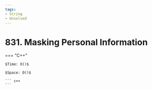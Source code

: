 ```yaml
---
tags:
- String
- Unsolved
---
```



# 831. Masking Personal Information

=== "C++"

    $Time: O()$

    $Space: O()$

    ``` c++
    ```